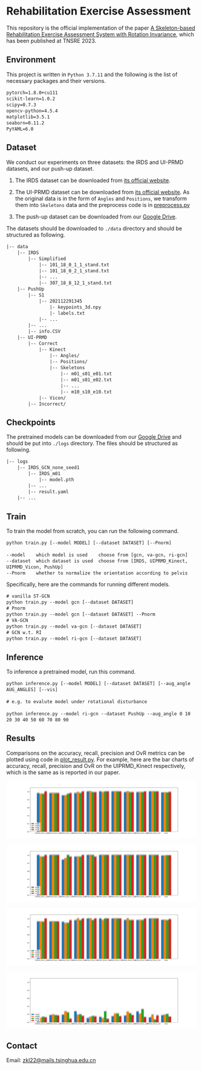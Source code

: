 # Rehabilitation Exercise Assessment

This repository is the official implementation of the paper [A Skeleton-based Rehabilitation Exercise Assessment System with Rotation Invariance](https://ieeexplore.ieee.org/document/10144079), which has been published at TNSRE 2023. 

## Environment

This project is written in `Python 3.7.11` and the following is the list of necessary packages and their versions. 

```
pytorch=1.8.0+cu111
scikit-learn=1.0.2
scipy=0.7.3
opencv-python=4.5.4
matplotlib=3.5.1
seaborn=0.11.2
PyYAML=6.0
```

## Dataset

We conduct our experiments on three datasets: the IRDS and UI-PRMD datasets, and our push-up dataset.

1. The IRDS dataset can be downloaded from [its official website](https://zenodo.org/record/4610859#.Y2Z4kctBxJB). 

2. The UI-PRMD dataset can be downloaded from [its official website](https://webpages.uidaho.edu/ui-prmd/). As the original data is in the form of `Angles` and `Positions`, we transform them into `Skeletons` data and the preprocess code is in [preprocess.py](mvn/datasets/preprocess.py)

3. The push-up dataset can be downloaded from our [Google Drive](https://drive.google.com/drive/folders/1bWsc6TOzMfSkGd31OLtXDOvSn1ut5OEk?usp=sharing).

The datasets should be downloaded to `./data` directory and should be structured as following.

```
|-- data
    |-- IRDS
        |-- Simplified
            |-- 101_18_0_1_1_stand.txt
            |-- 101_18_0_2_1_stand.txt
            |-- ...
            |-- 307_18_8_12_1_stand.txt
    |-- PushUp
        |-- S1
            |-- 202112291345
                |- keypoints_3d.npy
                |- labels.txt
            |-- ...
        |-- ...
        |-- info.CSV
    |-- UI-PRMD
        |-- Correct
            |-- Kinect
                |-- Angles/
                |-- Positions/
                |-- Skeletons
                    |-- m01_s01_e01.txt
                    |-- m01_s01_e02.txt
                    |-- ...
                    |-- m10_s10_e10.txt
            |-- Vicon/
        |-- Incorrect/
```

## Checkpoints

The pretrained models can be downloaded from our [Google Drive](https://drive.google.com/drive/folders/118T2tfCaQSCBm948BQibh5amVJTCltXI?usp=sharing) and should be put into `./logs` directory. The files should be structured as following. 

```
|-- logs
    |-- IRDS_GCN_none_seed1
        |-- IRDS_m01
            |-- model.pth
        |-- ...
        |-- result.yaml
    |-- ...
```

## Train

To train the model from scratch, you can run the following command.

```
python train.py [--model MODEL] [--dataset DATASET] [--Pnorm]

--model    which model is used    choose from [gcn, va-gcn, ri-gcn]
--dataset  which dataset is used  choose from [IRDS, UIPRMD_Kinect, UIPRMD_Vicon, PushUp]
--Pnorm    whether to normalize the orientation according to pelvis
```

Specifically, here are the commands for running different models.

```
# vanilla ST-GCN
python train.py --model gcn [--dataset DATASET]
# Pnorm
python train.py --model gcn [--dataset DATASET] --Pnorm
# VA-GCN
python train.py --model va-gcn [--dataset DATASET]
# GCN w.t. RI
python train.py --model ri-gcn [--dataset DATASET]
```

## Inference

To inference a pretrained model, run this command.

```
python inference.py [--model MODEL] [--dataset DATASET] [--aug_angle AUG_ANGLES] [--vis]

# e.g. to evalute model under rotational disturbance

python inference.py --model ri-gcn --dataset PushUp --aug_angle 0 10 20 30 40 50 60 70 80 90
```

## Results

Comparisons on the accuracy, recall, precision and OvR metrics can be plotted using code in [plot_result.py](plot_result.py). For example, here are the bar charts of accuracy, recall, precision and OvR on the UIPRMD_Kinect respectively, which is the same as is reported in our paper. 

![avatar](figures/accuracy_UIPRMD_Kinect.png)

![avatar](figures/recall_UIPRMD_Kinect.png)

![avatar](figures/precision_UIPRMD_Kinect.png)

![avatar](figures/OvR_UIPRMD_Kinect.png)

## Contact

Email: zkl22@mails.tsinghua.edu.cn
